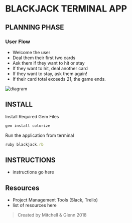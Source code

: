 # BLACKJACK TERMINAL APP

## PLANNING PHASE
### User Flow
* Welcome the user
* Deal them their first two cards
* Ask them if they want to hit or stay
* If they want to hit, deal another card
* If they want to stay, ask them again!
* If their card total exceeds 21, the game ends.


![diagram](https://i.imgur.com/1BXzjfy.png")



## INSTALL
Install Required Gem Files

``` ruby
gem install colorize
```
Run the application from terminal
```ruby
ruby blackjack.rb
```

## INSTRUCTIONS
* instructions go here

## Resources
* Project Management Tools (Slack, Trello)
* list of resources here


> Created by Mitchell & Glenn 2018